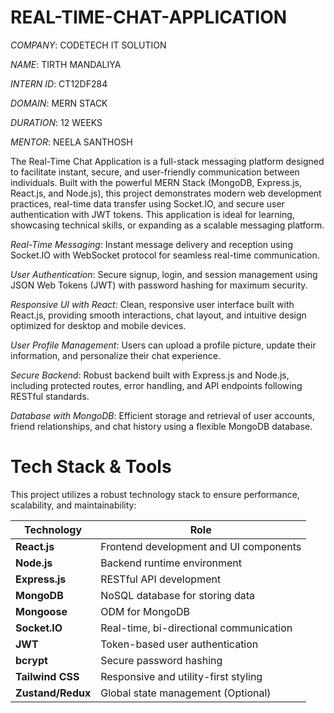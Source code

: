 # REAL-TIME-CHAT-APPLICATION

*COMPANY*: CODETECH IT SOLUTION

*NAME*: TIRTH MANDALIYA

*INTERN ID*: CT12DF284

*DOMAIN*: MERN STACK 

*DURATION*: 12 WEEKS

*MENTOR*: NEELA SANTHOSH

The Real-Time Chat Application is a full-stack messaging platform designed to facilitate instant, secure, and user-friendly communication between individuals. Built with the powerful MERN Stack (MongoDB, Express.js, React.js, and Node.js), this project demonstrates modern web development practices, real-time data transfer using Socket.IO, and secure user authentication with JWT tokens. This application is ideal for learning, showcasing technical skills, or expanding as a scalable messaging platform.

*Real-Time Messaging*:
Instant message delivery and reception using Socket.IO with WebSocket protocol for seamless real-time communication.

*User Authentication*:
Secure signup, login, and session management using JSON Web Tokens (JWT) with password hashing for maximum security.

*Responsive UI with React*:
Clean, responsive user interface built with React.js, providing smooth interactions, chat layout, and intuitive design optimized for desktop and mobile devices.

*User Profile Management*:
Users can upload a profile picture, update their information, and personalize their chat experience.

*Secure Backend*:
Robust backend built with Express.js and Node.js, including protected routes, error handling, and API endpoints following RESTful standards.

*Database with MongoDB*:
Efficient storage and retrieval of user accounts, friend relationships, and chat history using a flexible MongoDB database.

# Tech Stack & Tools
This project utilizes a robust technology stack to ensure performance, scalability, and maintainability:

| Technology    | Role                                    |
|---------------|-----------------------------------------|
| **React.js**  | Frontend development and UI components |
| **Node.js**   | Backend runtime environment            |
| **Express.js**| RESTful API development                |
| **MongoDB**   | NoSQL database for storing data        |
| **Mongoose**  | ODM for MongoDB                        |
| **Socket.IO** | Real-time, bi-directional communication|
| **JWT**       | Token-based user authentication        |
| **bcrypt**    | Secure password hashing                |
| **Tailwind CSS** | Responsive and utility-first styling|
| **Zustand/Redux** | Global state management (Optional) |


